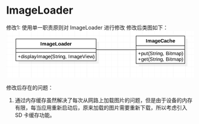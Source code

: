 # ImageLoader
修改1:
使用单一职责原则对 ImageLoader 进行修改
修改后类图如下：
  ![image](https://github.com/BAZINGAyi/ImageLoader/raw/master/screenshot/singleObligation.png)

修改后存在的问题：
1. 通过内存缓存虽然解决了每次从网路上加载图片的问题，但是由于设备的内存有限，每当应用重新启动后，原来加载的图片需要重新下载，所以考虑引入 SD 卡缓存功能。
